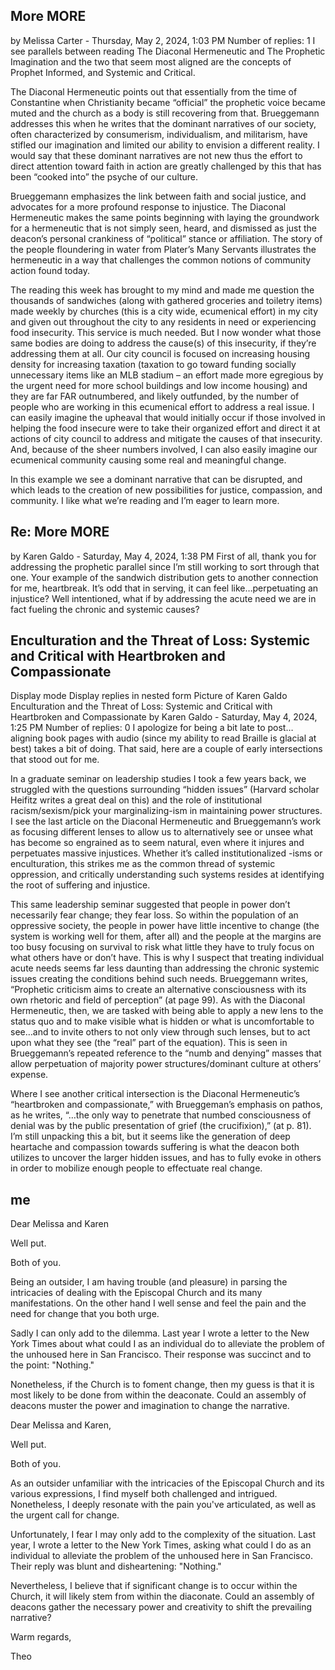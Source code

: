 ##

## More MORE
by Melissa Carter - Thursday, May 2, 2024, 1:03 PM
Number of replies: 1
I see parallels between reading The Diaconal Hermeneutic and The Prophetic Imagination and the two that seem most aligned are the concepts of Prophet Informed, and Systemic and Critical.

The Diaconal Hermeneutic points out that essentially from the time of Constantine when Christianity became “official” the prophetic voice became muted and the church as a body is still recovering from that. Brueggemann addresses this when he writes that the dominant narratives of our society, often characterized by consumerism, individualism, and militarism, have stifled our imagination and limited our ability to envision a different reality. I would say that these dominant narratives are not new thus the effort to direct attention toward faith in action are greatly challenged by this that has been “cooked into” the psyche of our culture.

Brueggemann emphasizes the link between faith and social justice, and advocates for a more profound response to injustice. The Diaconal Hermeneutic makes the same points beginning with laying the groundwork for a hermeneutic that is not simply seen, heard, and dismissed as just the deacon’s personal crankiness of “political” stance or affiliation. The story of the people floundering in water from Plater’s Many Servants illustrates the hermeneutic in a way that challenges the common notions of community action found today.

The reading this week has brought to my mind and made me question the thousands of sandwiches (along with gathered groceries and toiletry items) made weekly by churches (this is a city wide, ecumenical effort) in my city and given out throughout the city to any residents in need or experiencing food insecurity. This service is much needed. But I now wonder what those same bodies are doing to address the cause(s) of this insecurity, if they’re addressing them at all. Our city council is focused on increasing housing density for increasing taxation (taxation to go toward funding socially unnecessary items like an MLB stadium – an effort made more egregious by the urgent need for more school buildings and low income housing) and they are far FAR outnumbered, and likely outfunded, by the number of people who are working in this ecumenical effort to address a real issue. I can easily imagine the upheaval that would initially occur if those involved in helping the food insecure were to take their organized effort and direct it at actions of city council to address and mitigate the causes of that insecurity. And, because of the sheer numbers involved, I can also easily imagine our ecumenical community causing some real and meaningful change.

In this example we see a dominant narrative that can be disrupted, and which leads to the creation of new possibilities for justice, compassion, and community. I like what we’re reading and I’m eager to learn more.

## Re: More MORE
by Karen Galdo - Saturday, May 4, 2024, 1:38 PM
First of all, thank you for addressing the prophetic parallel since I’m still working to sort through that one. Your example of the sandwich distribution gets to another connection for me, heartbreak. It’s odd that in serving, it can feel like…perpetuating an injustice? Well intentioned, what if by addressing the acute need we are in fact fueling the chronic and systemic causes?

## Enculturation and the Threat of Loss: Systemic and Critical with Heartbroken and Compassionate
Display mode
Display replies in nested form
Picture of Karen Galdo
Enculturation and the Threat of Loss: Systemic and Critical with Heartbroken and Compassionate
by Karen Galdo - Saturday, May 4, 2024, 1:25 PM
Number of replies: 0
I apologize for being a bit late to post…aligning book pages with audio (since my ability to read Braille is glacial at best) takes a bit of doing.  That said, here are a couple of early intersections that stood out for me.

In a graduate seminar on leadership studies I took a few years back, we struggled with the questions surrounding “hidden issues” (Harvard scholar Heifitz writes a great deal on this) and the role of institutional racism/sexism/pick your marginalizing-ism in maintaining power structures.  I see the last article on the Diaconal Hermeneutic and Brueggemann’s work as focusing different lenses to allow us to alternatively see or unsee what has become so engrained as to seem natural, even where it injures and perpetuates massive injustices. Whether it’s called institutionalized -isms or enculturation, this strikes me as the common thread of systemic oppression, and critically understanding such systems resides at identifying the root of suffering and injustice.

This same leadership seminar suggested that people in power don’t necessarily fear change; they fear loss.  So within the population of an oppressive society, the people in power have little incentive to change (the system is working well for them, after all) and the people at the margins are too busy focusing on survival to risk what little they have to truly focus on what others have or don’t have. This is why I suspect that treating individual acute needs seems far less daunting than addressing the chronic systemic issues creating the conditions behind such needs.  Brueggemann writes, “Prophetic criticism aims to create an alternative consciousness with its own rhetoric and field of perception” (at page 99). As with the Diaconal Hermeneutic, then, we are tasked with being able to apply a new lens to the status quo and to make visible what is hidden or what is uncomfortable to see…and to invite others to not only view through such lenses, but to act upon what they see (the “real” part of the equation).  This is seen in Brueggemann’s repeated reference to the “numb and denying” masses that allow perpetuation of majority power structures/dominant culture at others’ expense.

Where I see another critical intersection is the Diaconal Hermeneutic’s “heartbroken and compassionate,” with Brueggeman’s emphasis on pathos, as he writes, “…the only way to penetrate that numbed consciousness of denial was by the public presentation of grief (the crucifixion),” (at p. 81). I’m still unpacking this a bit, but it seems like the generation of deep heartache and compassion towards suffering is what the deacon both utilizes to uncover the larger hidden issues, and has to fully evoke in others in order to mobilize enough people to effectuate real change.


## me

Dear Melissa and Karen

Well put.

Both of you.

Being an outsider, I am having trouble (and pleasure) in parsing the intricacies of dealing with the Episcopal Church and its many manifestations. On the other hand I well sense and feel the pain and the need for change that you both urge.

Sadly I can only add to the dilemma. Last year I wrote a letter to the New York Times about what could I as an individual do to alleviate the problem of the unhoused here in San Francisco. Their response was succinct and to the point: "Nothing."

Nonetheless, if the Church is to foment change, then my guess is that it is most likely to be done from within the deaconate. Could an assembly of deacons muster the power and imagination to change the narrative.


Dear Melissa and Karen,

Well put.

Both of you.

As an outsider unfamiliar with the intricacies of the Episcopal Church and its various expressions, I find myself both challenged and intrigued. Nonetheless, I deeply resonate with the pain you've articulated, as well as the urgent call for change.

Unfortunately, I fear I may only add to the complexity of the situation. Last year, I wrote a letter to the New York Times, asking what could I do as an individual to alleviate the problem of the unhoused here in San Francisco. Their reply was blunt and disheartening: "Nothing."

Nevertheless, I believe that if significant change is to occur within the Church, it will likely stem from within the diaconate. Could an assembly of deacons gather the necessary power and creativity to shift the prevailing narrative?

Warm regards,

Theo

